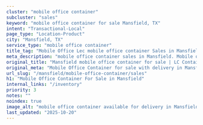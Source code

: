 ```yaml
---
cluster: "mobile office container"
subcluster: "sales"
keyword: "mobile office container for sale Mansfield, TX"
intent: "Transactional-Local"
page_type: "Location-Product"
city: "Mansfield, TX"
service_type: "mobile office container"
title_tag: "Mobile Office Lec mobile office container Sales in Mansfield | LC Container"
meta_description: "mobile office container sales in Mansfield. Mobile office containers for workspace solutions. Fast delivery, competitive pricing. Serving mobile office container area. Quote ID: F0P. Call (214) 524-4168 for your free quote today."
original_title: "Mansfield mobile office container for sale | LC Container"
original_meta: "Mobile Office Container for sale with delivery in Mansfield, TX. LC Container — local Since 2003. Get pricing today."
url_slug: "/mansfield/mobile-office-container/sales"
h1: "Mobile Office Container For Sale in Mansfield"
internal_links: "/inventory"
priority: 3
notes: ""
noindex: true
image_alt: "mobile office container available for delivery in Mansfield"
last_updated: "2025-10-20"
---
```


<!-- TODO: Add unique city/inventory copy, images, and internal links here. -->
